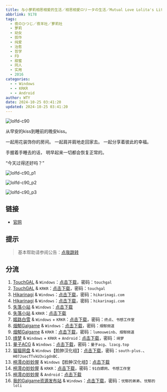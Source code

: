 ```yaml
---
title: 与小萝莉相思相爱的生活／相思相愛ロリータの生活／Mutual Love Lolita's Life／相思相爱洛丽塔的生活
abbrlink: 9178
tags:
  - 夜のひつじ／夜羊社／萝莉社
  - 萝莉
  - 幼女
  - 拔作
  - 纯爱
  - 治愈
  - 哲学
  - FD
  - 甜蜜
  - 同人
  - 实用
  - 2016
categories:
  - - Windows
  - - KRKR
  - - Android
author: WTY
date: 2024-10-25 03:41:20
updated: 2024-10-25 03:41:20
---
```


![lolfd-c90](https://static.saop.cc/vns/img/lolfd-c90.webp)

从早安的kiss到睡前的晚安kiss。

一起用花装饰你的房间。
一起肩并肩地走回家去。
一起分享着彼此的幸福。

手握着手睡去的话，
明早起来一切都会恢复正常的。

“今天过得还好吗？”

<!-- more -->

![lolfd-c90_p1](https://static.saop.cc/vns/img/lolfd-c90_p1.webp)

![lolfd-c90_p2](https://static.saop.cc/vns/img/lolfd-c90_p2.webp)

![lolfd-c90_p3](https://static.saop.cc/vns/img/lolfd-c90_p3.webp)

## 链接

- [官网](https://yorunohitsuji.xii.jp/products/lolfd_c90)

## 提示

> 基本帮助请参阅公告：[点我跳转](/p/announcement/)

## 分流

1. [TouchGAL](https://www.touchgal.io/) & `Windows`：[点击下载](https://pan.touchgal.net/s/17GuX)，密码：`touchgal`
2. [TouchGAL](https://www.touchgal.io/) & `KRKR`：[点击下载](https://pan.touchgal.net/s/Jk1ota)，密码：`touchgal`
3. [Hikarinagi](https://www.hikarinagi.com/) & `Windows`：[点击下载](https://pan.himoe.uk/s/lNrS5)，密码：`hikarinagi.com`
4. [Hikarinagi](https://www.hikarinagi.com/) & `Windows`：[点击下载](https://pan.himoe.uk/s/QWgquE)，密码：`hikarinagi.com`
5. [失落小站](https://www.shinnku.com/) & `Windows`：[点击下载](https://www.shinnku.com/api/download/0/win/%E4%B8%8E%E5%B0%8F%E8%90%9D%E8%8E%89%E7%9B%B8%E6%80%9D%E7%9B%B8%E7%88%B1%E7%9A%84%E7%94%9F%E6%B4%BB.7z)
6. [失落小站](https://www.shinnku.com/) & `KRKR`：[点击下载](https://www.shinnku.com/api/download/0/krkr/%E4%B8%8E%E5%B0%8F%E8%90%9D%E8%8E%89%E7%9B%B8%E6%80%9D%E7%9B%B8%E7%88%B1%E7%9A%84%E7%94%9F%E6%B4%BB.7z)
7. [姬路白雪](https://pan.jlbx.xyz/) & `Windows` + `KRKR`：[点击下载](https://pan.jlbx.xyz/?s=%E4%B8%8E%E5%B0%8F%E8%90%9D%E8%8E%89%E7%9B%B8%E6%80%9D%E7%9B%B8%E7%88%B1%E7%9A%84%E7%94%9F%E6%B4%BB)，密码：`终点`、`书想工作室`
8. [烟郁Galgame](https://yanyugal.top/) & `Windows`：[点击下载](https://yanyugal.top/disk1/PC/%E5%A4%9C%E7%BE%8A%E7%A4%BE%E5%90%88%E9%9B%86)，密码：`烟郁频道`
9. [烟郁Galgame](https://yanyugal.top/) & `KRKR`：[点击下载](https://yanyugal.top/disk1/%E5%B0%8F%E5%B0%8F%E7%9A%84%E5%88%86%E4%BA%AB%EF%BC%88PC%EF%BC%86%E5%AE%89%E5%8D%93%EF%BC%89/%E5%AE%89%E5%8D%93/krkr/%E5%A4%9C%E7%BE%8A%E7%A4%BE)，密码：`lumouweinb`、`烟郁频道`
10. [绮梦](https://acgs.one/) & `Windows` + `KRKR` + `Android`：[点击下载](https://game.acgs.one/game/93.html)，密码：`绮梦`
11. [量子ACG](https://lzacg.org/) & `Windows`：[点击下载](https://lzacg.org/6490)，密码：`量子acg`、`lzacg.top`
12. [猫猫网盘](https://pan.sakiko.de/) & `Windows`【脸肿汉化组】：[点击下载](https://pan.sakiko.de/d/GalGame/SP%E5%90%8E%E7%AB%AF1%5BGalGame%E5%88%86%E5%8C%BA%5D/%E5%8D%97%2BGalGame%E6%B1%89%E5%8C%96%E5%8C%BA%E5%85%A8%E5%8C%BA%E5%A4%87%E4%BB%BD%E5%90%88%E9%9B%86%5B%E9%87%8D%E5%8E%8B%5D-%E7%A6%BB%E6%95%A3/%E7%AC%AC%E4%B8%80%E8%BD%AE-Part1/%E5%85%B6%E4%BB%96/%5B%E5%A4%9C%E3%81%AE%E3%81%B2%E3%81%A4%E3%81%98%5D%20%E7%9B%B8%E6%80%9D%E7%9B%B8%E6%84%9B%E3%83%AD%E3%83%AA%E3%83%BC%E3%82%BF%E3%81%AE%E7%94%9F%E6%B4%BB%20%20%E4%B8%8E%E5%B0%8F%E8%90%9D%E8%8E%89%E7%9B%B8%E6%80%9D%E7%9B%B8%E7%88%B1%E7%9A%84%E7%94%9F%E6%B4%BB%20%E6%B1%89%E5%8C%96%E7%A1%AC%E7%9B%98%E7%89%88%20%5B%E8%84%B8%E8%82%BF%E6%B1%89%E5%8C%96%E7%BB%84%5D/%5B%E5%A4%9C%E3%81%AE%E3%81%B2%E3%81%A4%E3%81%98%5D%20%E7%9B%B8%E6%80%9D%E7%9B%B8%E6%84%9B%E3%83%AD%E3%83%AA%E3%83%BC%E3%82%BF%E3%81%AE%E7%94%9F%E6%B4%BB%20%20%E4%B8%8E%E5%B0%8F%E8%90%9D%E8%8E%89%E7%9B%B8%E6%80%9D%E7%9B%B8%E7%88%B1%E7%9A%84%E7%94%9F%E6%B4%BB%20%E6%B1%89%E5%8C%96%E7%A1%AC%E7%9B%98%E7%89%88%20%5B%E8%84%B8%E8%82%BF%E6%B1%89%E5%8C%96%E7%BB%84%5D.rar?sign=Cby6Eloa6YH8TnnShZUA1_lE5zuVXOFzO6pCegJ0cWY=:0)，密码：`south-plus.`、`H07JsecTTvkU3vigdnBC.`
13. [梓澪の妙妙屋](https://zi0.cc/) & `Windows`【脸肿汉化组】：[点击下载](https://zi0.cc/d/%60%E3%80%90%E5%90%88%E9%9B%86%E7%B3%BB%E5%88%97%E3%80%91/%E5%8D%97%2BGalGame%E6%B1%89%E5%8C%96%E5%8C%BA%E5%85%A8%E5%8C%BA%E8%B5%84%E6%BA%90%E5%A4%87%E4%BB%BD/1/02/%5B%E5%A4%9C%E3%81%AE%E3%81%B2%E3%81%A4%E3%81%98%5D%20%E7%9B%B8%E6%80%9D%E7%9B%B8%E6%84%9B%E3%83%AD%E3%83%AA%E3%83%BC%E3%82%BF%E3%81%AE%E7%94%9F%E6%B4%BB%20%20%E4%B8%8E%E5%B0%8F%E8%90%9D%E8%8E%89%E7%9B%B8%E6%80%9D%E7%9B%B8%E7%88%B1%E7%9A%84%E7%94%9F%E6%B4%BB%20%E6%B1%89%E5%8C%96%E7%A1%AC%E7%9B%98%E7%89%88%20%5B%E8%84%B8%E8%82%BF%E6%B1%89%E5%8C%96%E7%BB%84%5D.zip?sign=v1NWVyE8Sx-tP5m_aJv3QX7EbUgd840nd1p-O6WwbaA=:0)
14. [梓澪の妙妙屋](https://zi0.cc/) & `KRKR`：[点击下载](https://zi0.cc/d/%60%E3%80%90%E5%BD%92%20%E6%A1%A3%E3%80%91/%E3%80%90KRKR%E5%90%88%E9%9B%86%E3%80%91/1/%E4%B8%8E%E5%B0%8F%E8%90%9D%E8%8E%89%E7%9B%B8%E6%80%9D%E7%9B%B8%E7%88%B1%E7%9A%84%E7%94%9F%E6%B4%BB.exe?sign=li7tTc7FH0PCBbQ_Qj0jHyVwNCXY-keceSNC_TZuKxo=:0)，密码：`91白嫖网`、`书想工作室`
15. [梓澪の妙妙屋](https://zi0.cc/) & `Android`：[点击下载](https://zi0.cc/d/%60%E3%80%90%E5%BD%92%20%E6%A1%A3%E3%80%91/%E3%80%90%E5%AE%89%E5%8D%93%E5%90%88%E9%9B%86%E3%80%91/013/%E4%B8%8E%E5%B0%8F%E8%90%9D%E8%8E%89%E7%9B%B8%E6%80%9D%E7%9B%B8%E7%88%B1%E7%9A%84%E7%94%9F%E6%B4%BB.apk?sign=oofKCw7Ov1ramRuGkTKGt4XLLgdWhEBDgsOM8h56tjo=:0)
16. [我的Galgame资源发布站](https://www.ttloli.com/) & `Windows`：[点击下载](https://www.ttloli.com/yuxiaoluolixiangsixiangaideshenghuo.html)，密码：`忧郁的弟弟`、`忧郁的loli`
